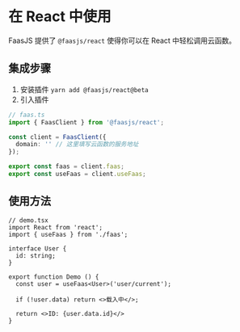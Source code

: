 # 在 React 中使用

FaasJS 提供了 `@faasjs/react` 使得你可以在 React 中轻松调用云函数。

## 集成步骤

1. 安装插件 `yarn add @faasjs/react@beta`
2. 引入插件

```typescript
// faas.ts
import { FaasClient } from '@faasjs/react';

const client = FaasClient({
  domain: '' // 这里填写云函数的服务地址
});

export const faas = client.faas;
export const useFaas = client.useFaas;
```

## 使用方法

```tsx
// demo.tsx
import React from 'react';
import { useFaas } from './faas';

interface User {
  id: string;
}

export function Demo () {
  const user = useFaas<User>('user/current');

  if (!user.data) return <>载入中</>;

  return <>ID: {user.data.id}</>
}
```
